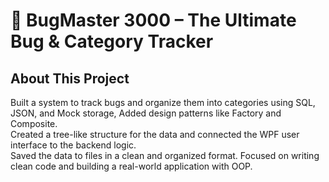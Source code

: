 # 🐞 BugMaster 3000 – The Ultimate Bug & Category Tracker

## About This Project

Built a system to track bugs and organize them into categories using SQL, JSON, and Mock storage, Added design patterns like Factory and Composite.  
Created a tree-like structure for the data and connected the WPF user interface to the backend logic.  
Saved the data to files in a clean and organized format.
 Focused on writing clean code and building a real-world application with OOP.

